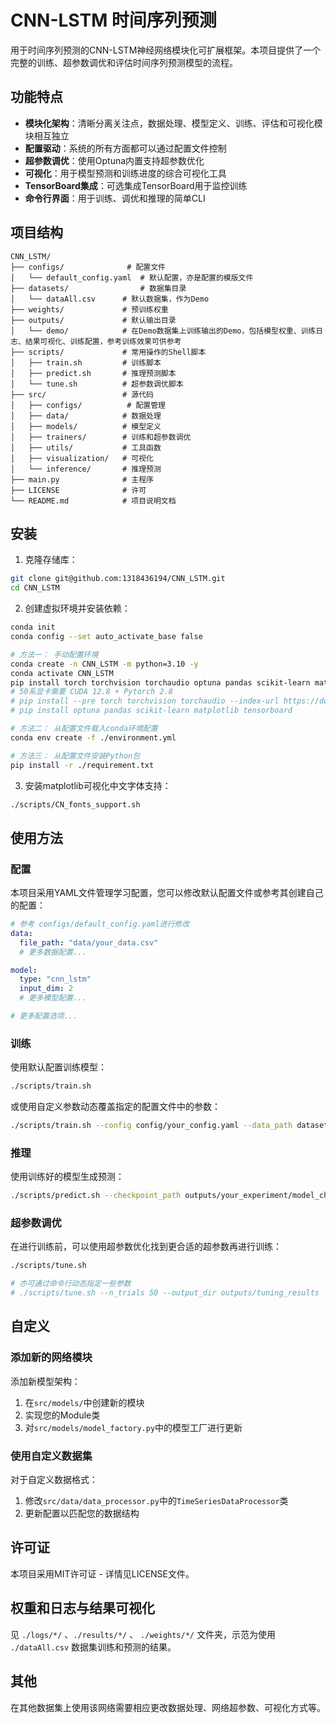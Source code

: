 # CNN-LSTM 时间序列预测

用于时间序列预测的CNN-LSTM神经网络模块化可扩展框架。本项目提供了一个完整的训练、超参数调优和评估时间序列预测模型的流程。

## 功能特点

- **模块化架构**：清晰分离关注点，数据处理、模型定义、训练、评估和可视化模块相互独立
- **配置驱动**：系统的所有方面都可以通过配置文件控制
- **超参数调优**：使用Optuna内置支持超参数优化
- **可视化**：用于模型预测和训练进度的综合可视化工具
- **TensorBoard集成**：可选集成TensorBoard用于监控训练
- **命令行界面**：用于训练、调优和推理的简单CLI

## 项目结构

```
CNN_LSTM/
├── configs/              # 配置文件
│   └── default_config.yaml  # 默认配置，亦是配置的模版文件
├── datasets/                # 数据集目录
│   └── dataAll.csv		 # 默认数据集，作为Demo
├── weights/             # 预训练权重
├── outputs/             # 默认输出目录
│   └── demo/		     # 在Demo数据集上训练输出的Demo，包括模型权重、训练日志、结果可视化、训练配置，参考训练效果可供参考
├── scripts/             # 常用操作的Shell脚本
│   ├── train.sh         # 训练脚本
│   ├── predict.sh       # 推理预测脚本
│   └── tune.sh          # 超参数调优脚本
├── src/                 # 源代码
│   ├── configs/          # 配置管理
│   ├── data/            # 数据处理
│   ├── models/          # 模型定义
│   ├── trainers/        # 训练和超参数调优
│   ├── utils/           # 工具函数
│   ├── visualization/   # 可视化
│   └── inference/       # 推理预测
├── main.py              # 主程序
├── LICENSE              # 许可
└── README.md            # 项目说明文档
```

## 安装

1. 克隆存储库：

```bash
git clone git@github.com:1318436194/CNN_LSTM.git
cd CNN_LSTM
```

2. 创建虚拟环境并安装依赖：

```bash
conda init
conda config --set auto_activate_base false

# 方法一： 手动配置环境
conda create -n CNN_LSTM -m python=3.10 -y
conda activate CNN_LSTM
pip install torch torchvision torchaudio optuna pandas scikit-learn matplotlib tensorboard
# 50系显卡需要 CUDA 12.8 + Pytorch 2.8
# pip install --pre torch torchvision torchaudio --index-url https://download.pytorch.org/whl/nightly/cu128
# pip install optuna pandas scikit-learn matplotlib tensorboard

# 方法二： 从配置文件载入conda环境配置
conda env create -f ./environment.yml

# 方法三： 从配置文件安装Python包
pip install -r ./requirement.txt
```

3. 安装matplotlib可视化中文字体支持：

```bash
./scripts/CN_fonts_support.sh
```

## 使用方法

### 配置

本项目采用YAML文件管理学习配置，您可以修改默认配置文件或参考其创建自己的配置：

```yaml
# 参考 configs/default_config.yaml进行修改
data:
  file_path: "data/your_data.csv"
  # 更多数据配置...

model:
  type: "cnn_lstm"
  input_dim: 2
  # 更多模型配置...

# 更多配置选项...
```

### 训练

使用默认配置训练模型：

```bash
./scripts/train.sh
```

或使用自定义参数动态覆盖指定的配置文件中的参数：

```bash
./scripts/train.sh --config config/your_config.yaml --data_path datasets/your_data.csv --output_dir outputs/your_experiment
```

### 推理

使用训练好的模型生成预测：

```bash
./scripts/predict.sh --checkpoint_path outputs/your_experiment/model_checkpoint.pth --data_path datasets/your_test_data.csv
```

### 超参数调优

在进行训练前，可以使用超参数优化找到更合适的超参数再进行训练：

```bash
./scripts/tune.sh

# 亦可通过命令行动态指定一些参数
# ./scripts/tune.sh --n_trials 50 --output_dir outputs/tuning_results
```

## 自定义

### 添加新的网络模块

添加新模型架构：

1. 在`src/models/`中创建新的模块
2. 实现您的Module类
3. 对`src/models/model_factory.py`中的模型工厂进行更新

### 使用自定义数据集

对于自定义数据格式：

1. 修改`src/data/data_processor.py`中的`TimeSeriesDataProcessor`类
2. 更新配置以匹配您的数据结构

## 许可证

本项目采用MIT许可证 - 详情见LICENSE文件。

## 权重和日志与结果可视化

见 `./logs/*/` 、`./results/*/` 、 `./weights/*/` 文件夹，示范为使用 `./dataAll.csv` 数据集训练和预测的结果。

## 其他

在其他数据集上使用该网络需要相应更改数据处理、网络超参数、可视化方式等。
